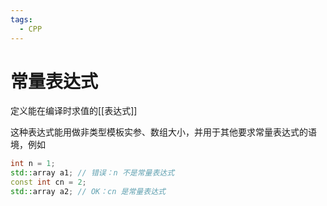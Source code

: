 ```yaml
---
tags:
  - CPP
---
```


# 常量表达式

定义能在编译时求值的[[表达式]]

这种表达式能用做非类型模板实参、数组大小，并用于其他要求常量表达式的语境，例如

```c++
int n = 1;
std::array a1; // 错误：n 不是常量表达式
const int cn = 2;
std::array a2; // OK：cn 是常量表达式
```
